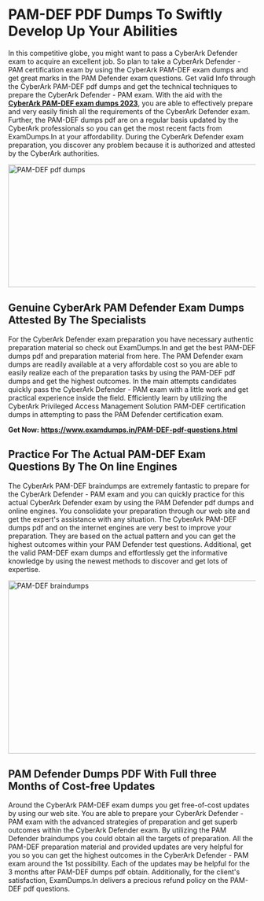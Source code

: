 <h1><strong>PAM-DEF PDF Dumps To Swiftly Develop Up Your Abilities</strong></h1>
<p>In this competitive globe, you might want to pass a CyberArk Defender exam to acquire an excellent job. So plan to take a CyberArk Defender - PAM certification exam by using the CyberArk PAM-DEF exam dumps and get great marks in the PAM Defender exam questions. Get valid Info through the CyberArk PAM-DEF pdf dumps and get the technical techniques to prepare the CyberArk Defender - PAM exam. With the aid with the <strong><a href="https://www.examdumps.in/PAM-DEF-pdf-questions.html">CyberArk PAM-DEF exam dumps 2023</a></strong>, you are able to effectively prepare and very easily finish all the requirements of the CyberArk Defender exam. Further, the PAM-DEF dumps pdf are on a regular basis updated by the CyberArk professionals so you can get the most recent facts from ExamDumps.In at your affordability. During the CyberArk Defender exam preparation, you discover any problem because it is authorized and attested by the CyberArk authorities.</p>
<p><img src="https://i.ibb.co/zxJwW90/Copy-of-Online-Classes-Twitter-header-post-Made-with-Poster-My-Wall-1.png" alt="PAM-DEF pdf dumps" width="750" height="250" /></p>
<h2><strong>Genuine CyberArk PAM Defender Exam Dumps Attested By The Specialists</strong></h2>
<p>For the CyberArk Defender exam preparation you have necessary authentic preparation material so check out ExamDumps.In and get the best PAM-DEF dumps pdf and preparation material from here. The PAM Defender exam dumps are readily available at a very affordable cost so you are able to easily realize each of the preparation tasks by using the PAM-DEF pdf dumps and get the highest outcomes. In the main attempts candidates quickly pass the CyberArk Defender - PAM exam with a little work and get practical experience inside the field. Efficiently learn by utilizing the CyberArk Privileged Access Management Solution PAM-DEF certification dumps in attempting to pass the PAM Defender certification exam.</p>
<p><strong>Get Now:&nbsp;<a href="https://www.examdumps.in/PAM-DEF-pdf-questions.html">https://www.examdumps.in/PAM-DEF-pdf-questions.html</a></strong></p>
<h2><strong>Practice For The Actual PAM-DEF Exam Questions By The On line Engines</strong></h2>
<p>The CyberArk PAM-DEF braindumps are extremely fantastic to prepare for the CyberArk Defender - PAM exam and you can quickly practice for this actual CyberArk Defender exam by using the PAM Defender pdf dumps and online engines. You consolidate your preparation through our web site and get the expert's assistance with any situation. The CyberArk PAM-DEF dumps pdf and on the internet engines are very best to improve your preparation. They are based on the actual pattern and you can get the highest outcomes within your PAM Defender test questions. Additional, get the valid PAM-DEF exam dumps and effortlessly get the informative knowledge by using the newest methods to discover and get lots of expertise.</p>
<p><a href="https://www.examdumps.in/PAM-DEF-pdf-questions.html"><img src="https://i.ibb.co/QkNtdwY/Copy-of-Zoom-Online-Classes-Facebook-Share-Po-Made-with-Poster-My-Wall-1.jpg" alt="PAM-DEF braindumps" width="670" height="352" /></a></p>
<h2><strong>PAM Defender Dumps PDF With Full three Months of Cost-free Updates</strong></h2>
<p>Around the CyberArk PAM-DEF exam dumps you get free-of-cost updates by using our web site. You are able to prepare your CyberArk Defender - PAM exam with the advanced strategies of preparation and get superb outcomes within the CyberArk Defender exam. By utilizing the PAM Defender braindumps you could obtain all the targets of preparation. All the PAM-DEF preparation material and provided updates are very helpful for you so you can get the highest outcomes in the CyberArk Defender - PAM exam around the 1st possibility. Each of the updates may be helpful for the 3 months after PAM-DEF dumps pdf obtain. Additionally, for the client's satisfaction, ExamDumps.In delivers a precious refund policy on the PAM-DEF pdf questions.</p>
